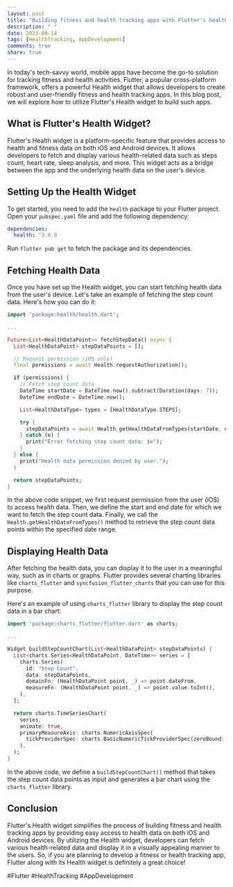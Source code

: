 ```yaml
---
layout: post
title: "Building fitness and health tracking apps with Flutter's health widget"
description: " "
date: 2023-09-14
tags: [HealthTracking, AppDevelopment]
comments: true
share: true
---
```


In today's tech-savvy world, mobile apps have become the go-to solution for tracking fitness and health activities. Flutter, a popular cross-platform framework, offers a powerful Health widget that allows developers to create robust and user-friendly fitness and health tracking apps. In this blog post, we will explore how to utilize Flutter's Health widget to build such apps.

## What is Flutter's Health Widget?

Flutter's Health widget is a platform-specific feature that provides access to health and fitness data on both iOS and Android devices. It allows developers to fetch and display various health-related data such as steps count, heart rate, sleep analysis, and more. This widget acts as a bridge between the app and the underlying health data on the user's device.

## Setting Up the Health Widget

To get started, you need to add the `health` package to your Flutter project. Open your `pubspec.yaml` file and add the following dependency:

```yaml
dependencies:
  health: ^3.0.0
```

Run `flutter pub get` to fetch the package and its dependencies.

## Fetching Health Data

Once you have set up the Health widget, you can start fetching health data from the user's device. Let's take an example of fetching the step count data. Here's how you can do it:

```dart
import 'package:health/health.dart';

...

Future<List<HealthDataPoint>> fetchStepData() async {
  List<HealthDataPoint> stepDataPoints = [];

  // Request permission (iOS only)
  final permissions = await Health.requestAuthorization();

  if (permissions) {
    // Fetch step count data
    DateTime startDate = DateTime.now().subtract(Duration(days: 7));
    DateTime endDate = DateTime.now();

    List<HealthDataType> types = [HealthDataType.STEPS];

    try {
      stepDataPoints = await Health.getHealthDataFromTypes(startDate, endDate, types);
    } catch (e) {
      print("Error fetching step count data: $e");
    }
  } else {
    print("Health data permission denied by user.");
  }

  return stepDataPoints;
}
```

In the above code snippet, we first request permission from the user (iOS) to access health data. Then, we define the start and end date for which we want to fetch the step count data. Finally, we call the `Health.getHealthDataFromTypes()` method to retrieve the step count data points within the specified date range.

## Displaying Health Data

After fetching the health data, you can display it to the user in a meaningful way, such as in charts or graphs. Flutter provides several charting libraries like `charts_flutter` and `syncfusion_flutter_charts` that you can use for this purpose.

Here's an example of using `charts_flutter` library to display the step count data in a bar chart:

```dart
import 'package:charts_flutter/flutter.dart' as charts;

...

Widget buildStepCountChart(List<HealthDataPoint> stepDataPoints) {
  List<charts.Series<HealthDataPoint, DateTime>> series = [
    charts.Series(
      id: "Step Count",
      data: stepDataPoints,
      domainFn: (HealthDataPoint point, _) => point.dateFrom,
      measureFn: (HealthDataPoint point, _) => point.value.toInt(),
    ),
  ];

  return charts.TimeSeriesChart(
    series,
    animate: true,
    primaryMeasureAxis: charts.NumericAxisSpec(
      tickProviderSpec: charts.BasicNumericTickProviderSpec(zeroBound: false),
    ),
  );
}
```

In the above code, we define a `buildStepCountChart()` method that takes the step count data points as input and generates a bar chart using the `charts_flutter` library.

## Conclusion

Flutter's Health widget simplifies the process of building fitness and health tracking apps by providing easy access to health data on both iOS and Android devices. By utilizing the Health widget, developers can fetch various health-related data and display it in a visually appealing manner to the users. So, if you are planning to develop a fitness or health tracking app, Flutter along with its Health widget is definitely a great choice!

#Flutter #HealthTracking #AppDevelopment